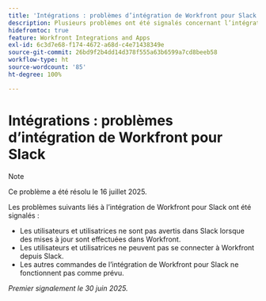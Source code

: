 ```yaml
---
title: 'Intégrations : problèmes d’intégration de Workfront pour Slack'
description: Plusieurs problèmes ont été signalés concernant l’intégration de Workfront pour Slack.
hidefromtoc: true
feature: Workfront Integrations and Apps
exl-id: 6c3d7e68-f174-4672-a68d-c4e71438349e
source-git-commit: 26bd9f2b4dd14d378f555a63b6599a7cd8beeb58
workflow-type: ht
source-wordcount: '85'
ht-degree: 100%

---
```


# Intégrations : problèmes d’intégration de Workfront pour Slack

>[!NOTE]
>
>Ce problème a été résolu le 16 juillet 2025.

Les problèmes suivants liés à l’intégration de Workfront pour Slack ont été signalés :

* Les utilisateurs et utilisatrices ne sont pas avertis dans Slack lorsque des mises à jour sont effectuées dans Workfront.
* Les utilisateurs et utilisatrices ne peuvent pas se connecter à Workfront depuis Slack.
* Les autres commandes de l’intégration de Workfront pour Slack ne fonctionnent pas comme prévu.

_Premier signalement le 30 juin 2025._
